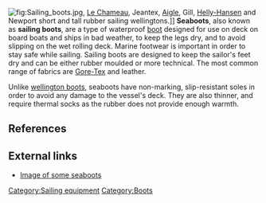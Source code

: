 ![](Sailing_boots.jpg "fig:Sailing_boots.jpg"), [Le
Chameau](Le_Chameau "wikilink"), Jeantex,
[Aigle](Aigle_(company) "wikilink"), Gill,
[Helly-Hansen](Helly-Hansen "wikilink") and Newport short and tall
rubber sailing wellingtons.\]\] **Seaboots**, also known as **sailing
boots**, are a type of waterproof [boot](boot "wikilink") designed for
use on deck on board boats and ships in bad weather, to keep the legs
dry, and to avoid slipping on the wet rolling deck. Marine footwear is
important in order to stay safe while sailing. Sailing boots are
designed to keep the sailor's feet dry and can be either rubber moulded
or more technical. The most common range of fabrics are
[Gore-Tex](Gore-Tex "wikilink") and leather.

Unlike [wellington boots](wellington_boot "wikilink"), seaboots have
non-marking, slip-resistant soles in order to avoid any damage to the
vessel's deck. They are also thinner, and require thermal socks as the
rubber does not provide enough warmth.

## References

<references />

## External links

-   [Image of some
    seaboots](https://web.archive.org/web/20121004192152/http://www.sail-world.com/photos/Alt_Dubbary_boots.jpg)

[Category:Sailing equipment](Category:Sailing_equipment "wikilink")
[Category:Boots](Category:Boots "wikilink")